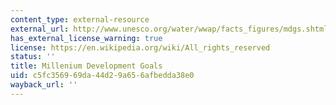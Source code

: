 ```yaml
---
content_type: external-resource
external_url: http://www.unesco.org/water/wwap/facts_figures/mdgs.shtml
has_external_license_warning: true
license: https://en.wikipedia.org/wiki/All_rights_reserved
status: ''
title: Millenium Development Goals
uid: c5fc3569-69da-44d2-9a65-6afbedda38e0
wayback_url: ''
---
```

